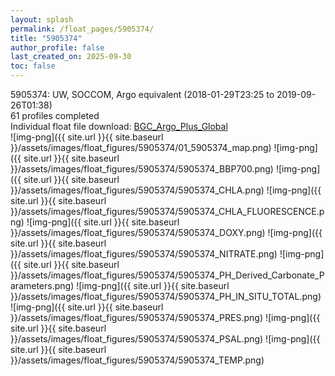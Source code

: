 ```yaml
---
layout: splash
permalink: /float_pages/5905374/
title: "5905374"
author_profile: false
last_created_on: 2025-09-30
toc: false
---
```

 
5905374: UW, SOCCOM, Argo equivalent (2018-01-29T23:25 to 2019-09-26T01:38)\
61 profiles completed\
Individual float file download: [BGC_Argo_Plus_Global](https://ftp.soest.hawaii.edu/bgc_argo_plus/Individual_Floats/outliers_removed/5905374_Sprof_processed.nc)\
![img-png]({{ site.url }}{{ site.baseurl }}/assets/images/float_figures/5905374/01_5905374_map.png)
![img-png]({{ site.url }}{{ site.baseurl }}/assets/images/float_figures/5905374/5905374_BBP700.png)
![img-png]({{ site.url }}{{ site.baseurl }}/assets/images/float_figures/5905374/5905374_CHLA.png)
![img-png]({{ site.url }}{{ site.baseurl }}/assets/images/float_figures/5905374/5905374_CHLA_FLUORESCENCE.png)
![img-png]({{ site.url }}{{ site.baseurl }}/assets/images/float_figures/5905374/5905374_DOXY.png)
![img-png]({{ site.url }}{{ site.baseurl }}/assets/images/float_figures/5905374/5905374_NITRATE.png)
![img-png]({{ site.url }}{{ site.baseurl }}/assets/images/float_figures/5905374/5905374_PH_Derived_Carbonate_Parameters.png)
![img-png]({{ site.url }}{{ site.baseurl }}/assets/images/float_figures/5905374/5905374_PH_IN_SITU_TOTAL.png)
![img-png]({{ site.url }}{{ site.baseurl }}/assets/images/float_figures/5905374/5905374_PRES.png)
![img-png]({{ site.url }}{{ site.baseurl }}/assets/images/float_figures/5905374/5905374_PSAL.png)
![img-png]({{ site.url }}{{ site.baseurl }}/assets/images/float_figures/5905374/5905374_TEMP.png)
